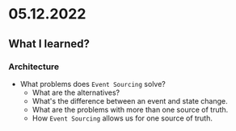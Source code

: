 # 05.12.2022

## What I learned?

### Architecture 

- What problems does `Event Sourcing` solve?
  - What are the alternatives?
  - What's the difference between an event and state change.
  - What are the problems with more than one source of truth.
  - How `Event Sourcing` allows us for one source of truth.